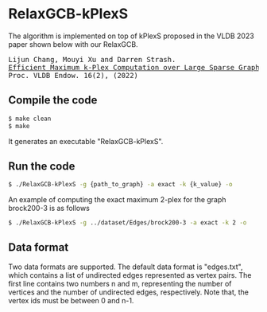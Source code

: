 # RelaxGCB-kPlexS

The algorithm is implemented on top of kPlexS proposed in the VLDB 2023 paper shown below with our RelaxGCB.

<pre>
Lijun Chang, Mouyi Xu and Darren Strash.
<a href="https://lijunchang.github.io/pdf/2022-Maximum-kPlex.pdf">Efficient Maximum k-Plex Computation over Large Sparse Graphs.</a>
Proc. VLDB Endow. 16(2), (2022)
</pre>

## Compile the code

```sh
$ make clean
$ make
```
It generates an executable "RelaxGCB-kPlexS".

## Run the code

```sh
$ ./RelaxGCB-kPlexS -g {path_to_graph} -a exact -k {k_value} -o
```

An example of computing the exact maximum 2-plex for the graph brock200-3 is as follows
```sh
$ ./RelaxGCB-kPlexS -g ../dataset/Edges/brock200-3 -a exact -k 2 -o
```

## Data format
Two data formats are supported. The default data format is "edges.txt", which contains a list of undirected edges represented as vertex pairs. The first line contains two numbers n and m, representing the number of vertices and the number of undirected edges, respectively. Note that, the vertex ids must be between 0 and n-1.
